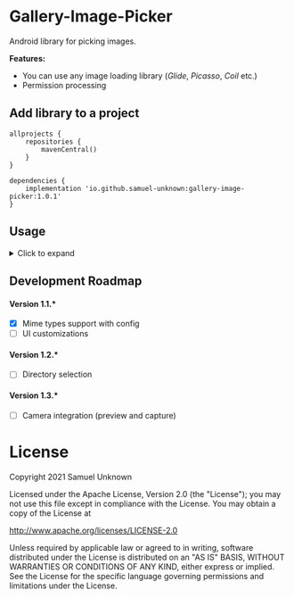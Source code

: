 # Gallery-Image-Picker
Android library for picking images.

**Features:**
* You can use any image loading library (*Glide*, *Picasso*, *Coil* etc.)
* Permission processing

## Add library to a project
```
allprojects {
    repositories {
        mavenCentral()
    }
}
```
```
dependencies {
    implementation 'io.github.samuel-unknown:gallery-image-picker:1.0.1'
}
```

## Usage
<details>
  <summary>Click to expand</summary>

1. Create `ImageLoaderFactory` implementation  
```Kotlin
// Example with Glide 
class ImageLoaderFactoryGlideImpl : ImageLoaderFactory {
    override fun create(): ImageLoader = object : ImageLoader {
        override fun load(imageView: ImageView, uri: Uri) {

            val radius = imageView.context.resources
                .getDimension(R.dimen.image_corner_radius)
                .roundToInt()

            Glide.with(imageView)
                .load(uri)
                .transform(
                    MultiTransformation(
                        CenterCrop(),
                        RoundedCorners(radius)
                    )
                )
                .placeholder(R.drawable.bg_placeholder)
                .into(imageView)
        }

        override fun cancel(imageView: ImageView) {
            Glide.with(imageView).clear(imageView)
        }
    }
}
```

2. Initialize library with `ImageLoaderFactory` implementation
```Kotlin
  class Application: Application() {
    override fun onCreate() {
        super.onCreate()
        
        GalleryImagePicker.init(ImageLoaderFactoryGlideImpl())
    }
}
```

3. Register launcher and launch it when it needed
```Kotlin
class MainActivity : AppCompatActivity() {
    private lateinit var binding: ActivityMainBinding

    private val getImagesLauncher = registerForActivityResult(ImagesResultContract()) { result: ImagesResultDto ->
        when (result) {
            is ImagesResultDto.Success -> {
                result.images.forEach { imageDto ->
                    Log.d(TAG, "imageDto: $imageDto")
                 }
            }
            is ImagesResultDto.Error -> {
                Log.d(TAG, "error: ${result.message}")
            }
        }
    }
    
    override fun onCreate(savedInstanceState: Bundle?) {
        super.onCreate(savedInstanceState)
        binding = ActivityMainBinding.inflate(layoutInflater)
        setContentView(binding.root)

        getImagesLauncher.launch(GalleryConfigurationDto())
    }

    companion object {
        private val TAG = MainActivity::class.java.simpleName
    }
}
```
</details>

## Development Roadmap
#### Version 1.1.*
- [x] Mime types support with config
- [ ] UI customizations
#### Version 1.2.*
- [ ] Directory selection
#### Version 1.3.*
- [ ] Camera integration (preview and capture)

# License

   Copyright 2021 Samuel Unknown

   Licensed under the Apache License, Version 2.0 (the "License");
   you may not use this file except in compliance with the License.
   You may obtain a copy of the License at

   http://www.apache.org/licenses/LICENSE-2.0

   Unless required by applicable law or agreed to in writing, software
   distributed under the License is distributed on an "AS IS" BASIS,
   WITHOUT WARRANTIES OR CONDITIONS OF ANY KIND, either express or implied.
   See the License for the specific language governing permissions and
   limitations under the License.
